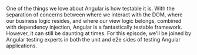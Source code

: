 One of the things we love about Angular is how testable it is. With the separation of concerns between where we interact
with the DOM, where our business logic resides, and where our view logic belongs, combined with dependency injection,
Angular is a fantastically testable framework. However, it can still be daunting at times. For this episode, we'll be
joined by Angular testing experts in both the unit and e2e sides of testing Angular applications.
